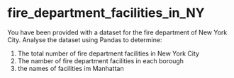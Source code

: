 # fire_department_facilities_in_NY

You have been provided with a dataset for the fire department of New York City.
Analyse the dataset using Pandas to determine:

1. The total number of fire department facilities in New York City
2. The namber of fire department facilities in each borough
3. the names of facilities im Manhattan